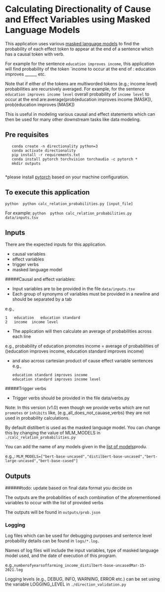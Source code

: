 # Calculating Directionality of Cause and Effect Variables using Masked Language Models
This application uses various 
[masked language models](https://arxiv.org/pdf/1810.04805.pdf&usg=ALkJrhhzxlCL6yTht2BRmH9atgvKFxHsxQ) 
to find the probability of each effect token to appear at the end of a sentence which has a causal token with verb.

For example for the sentence `education improves income`, this application will
find probability of the token `income to occur at the end of :
        education improves ______ etc.

Note that if either of the tokens are multiworded tokens (e.g.; income level) probabilities are recursively
averaged. For example, for the sentence ` education improves income level` overall probability of `income level` to
occur at the end are:average(prob(education improves income [MASK]), prob(education improves [MASK])

This is useful in modeling various causal and effect statements which can then be used for many other downstream tasks like
data modeling.

## Pre requisites
 ```
    conda create -n directionality python=3
    conda activate directionality
    pip install -r requirements.txt   
    conda install pytorch torchvision torchaudio -c pytorch *
    mkdir outputs 
    
```
*please install [pytorch](http://pytorch.org/) based on your machine configuration.

## To execute this application

`python  python calc_relation_probabilities.py [input_file]`

For example:
 `python  python calc_relation_probabilities.py data/inputs.tsv    `
## Inputs

There are the expected inputs for this application. 

- causal variables
- effect variables
- trigger verbs
- masked language model


#####Causal and effect variables:
 
 - Input variables are to be provided in the file `data/inputs.tsv`
 - Each group of synonyms of variables must be provided in a newline and should be separated by a tab

e.g.,
```
1	education	education standard
2	income	income level
```
- The application will then calculate an average of probabilities across each line

e.g.,
probability of education promotes income = 
average of probabilities of ()education improves income, education standard improves income)

- and also across cartesian product of cause effect variable sentences
   e.g.,    
   ```
   education standard improves income   
   education standard improves income level
   ```


#####Trigger verbs

- Trigger verbs should be provided in the file data/verbs.py

Note: In this version (v1.0) even though we provide verbs which are not
`promotes` or `inhibits` like, (e.g.,all_does_not_cauase_verbs) they are 
not used in probability calculations.

By default distilbert is used as the masked language model. You can change this by changing the value of MLM_MODELS in `./calc_relation_probabilities.py`

You can add the name of any models given in the [list of models](https://huggingface.co/models)produ. 

e.g.,:
`MLM_MODELS=["bert-base-uncased","distilbert-base-uncased","bert-large-uncased","bert-base-cased"]`



## Outputs
######todo: update based on final data format you decide on

The outputs are the probabilities of each combination of the aforementioned
variables to occur with the list of provided verbs

The outputs will be found in `outputs/prob.json`

### Logging

Log files which can be used for debugging purposes and sentence level
 probability details can be found in `logs/*.log.`

Names of log files will include the input variables, type of masked language model used,
and the date of execution of this program.

e.g.,`numberofyearsoffarming_income_distilbert-base-uncasedMar-15-2021.log`

Logging levels (e.g., DEBUG, INFO, WARNING, ERROR etc.) can be set using the variable LOGGING_LEVEL in `./direction_validation.py`


